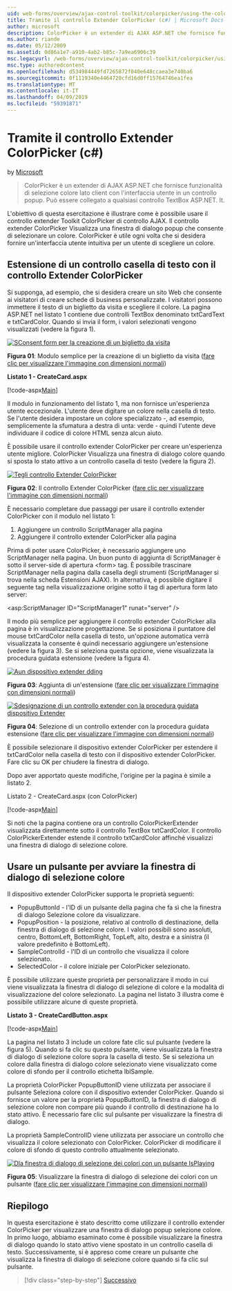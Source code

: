 ```yaml
---
uid: web-forms/overview/ajax-control-toolkit/colorpicker/using-the-colorpicker-control-extender-cs
title: Tramite il controllo Extender ColorPicker (c#) | Microsoft Docs
author: microsoft
description: ColorPicker è un extender di AJAX ASP.NET che fornisce funzionalità di selezione colore lato client con l'interfaccia utente in un controllo popup. Può essere collegato a qualsiasi ASP.NET...
ms.author: riande
ms.date: 05/12/2009
ms.assetid: 0d86a1e7-a910-4ab2-b85c-7a9ea6906c39
msc.legacyurl: /web-forms/overview/ajax-control-toolkit/colorpicker/using-the-colorpicker-control-extender-cs
msc.type: authoredcontent
ms.openlocfilehash: d534984449fd7265872f040e648ccaea3e740ba6
ms.sourcegitcommit: 0f1119340e4464720cfd16d0ff15764746ea1fea
ms.translationtype: MT
ms.contentlocale: it-IT
ms.lasthandoff: 04/09/2019
ms.locfileid: "59391871"
---
```

# <a name="using-the-colorpicker-control-extender-c"></a>Tramite il controllo Extender ColorPicker (c#)

by [Microsoft](https://github.com/microsoft)

> ColorPicker è un extender di AJAX ASP.NET che fornisce funzionalità di selezione colore lato client con l'interfaccia utente in un controllo popup. Può essere collegato a qualsiasi controllo TextBox ASP.NET. It.


L'obiettivo di questa esercitazione è illustrare come è possibile usare il controllo extender Toolkit ColorPicker di controllo AJAX. Il controllo extender ColorPicker Visualizza una finestra di dialogo popup che consente di selezionare un colore. ColorPicker è utile ogni volta che si desidera fornire un'interfaccia utente intuitiva per un utente di scegliere un colore.

## <a name="extending-a-textbox-control-with-the-colorpicker-control-extender"></a>Estensione di un controllo casella di testo con il controllo Extender ColorPicker

Si supponga, ad esempio, che si desidera creare un sito Web che consente ai visitatori di creare schede di business personalizzate. I visitatori possono immettere il testo di un biglietto da visita e scegliere il colore. La pagina ASP.NET nel listato 1 contiene due controlli TextBox denominato txtCardText e txtCardColor. Quando si invia il form, i valori selezionati vengono visualizzati (vedere la figura 1).


[![SConsent form per la creazione di un biglietto da visita](using-the-colorpicker-control-extender-cs/_static/image1.jpg)](using-the-colorpicker-control-extender-cs/_static/image1.png)

**Figura 01**: Modulo semplice per la creazione di un biglietto da visita ([fare clic per visualizzare l'immagine con dimensioni normali](using-the-colorpicker-control-extender-cs/_static/image2.png))


**Listato 1 - CreateCard.aspx**

[!code-aspx[Main](using-the-colorpicker-control-extender-cs/samples/sample1.aspx)]

Il modulo in funzionamento del listato 1, ma non fornisce un'esperienza utente eccezionale. L'utente deve digitare un colore nella casella di testo. Se l'utente desidera impostare un colore specializzato -, ad esempio, semplicemente la sfumatura a destra di unta: verde - quindi l'utente deve individuare il codice di colore HTML senza alcun aiuto.

È possibile usare il controllo extender ColorPicker per creare un'esperienza utente migliore. ColorPicker Visualizza una finestra di dialogo colore quando si sposta lo stato attivo a un controllo casella di testo (vedere la figura 2).


[![Tegli controllo Extender ColorPicker](using-the-colorpicker-control-extender-cs/_static/image2.jpg)](using-the-colorpicker-control-extender-cs/_static/image3.png)

**Figura 02**: Il controllo Extender ColorPicker ([fare clic per visualizzare l'immagine con dimensioni normali](using-the-colorpicker-control-extender-cs/_static/image4.png))


È necessario completare due passaggi per usare il controllo extender ColorPicker con il modulo nel listato 1:

1. Aggiungere un controllo ScriptManager alla pagina
2. Aggiungere il controllo extender ColorPicker alla pagina

Prima di poter usare ColorPicker, è necessario aggiungere uno ScriptManager nella pagina. Un buon punto di aggiunta di ScriptManager è sotto il server-side di apertura &lt;form&gt; tag. È possibile trascinare ScriptManager nella pagina dalla casella degli strumenti (ScriptManager si trova nella scheda Estensioni AJAX). In alternativa, è possibile digitare il seguente tag nella visualizzazione origine sotto il tag di apertura form lato server:

&lt;asp:ScriptManager ID="ScriptManager1" runat="server" /&gt;

Il modo più semplice per aggiungere il controllo extender ColorPicker alla pagina è in visualizzazione progettazione. Se si posiziona il puntatore del mouse txtCardColor nella casella di testo, un'opzione automatica verrà visualizzata la consente è quindi necessario aggiungere un'estensione (vedere la figura 3). Se si seleziona questa opzione, viene visualizzata la procedura guidata estensione (vedere la figura 4).


[![Aun dispositivo extender dding](using-the-colorpicker-control-extender-cs/_static/image3.jpg)](using-the-colorpicker-control-extender-cs/_static/image5.png)

**Figura 03**: Aggiunta di un'estensione ([fare clic per visualizzare l'immagine con dimensioni normali](using-the-colorpicker-control-extender-cs/_static/image6.png))


[![Sdesignazione di un controllo extender con la procedura guidata dispositivo Extender](using-the-colorpicker-control-extender-cs/_static/image4.jpg)](using-the-colorpicker-control-extender-cs/_static/image7.png)

**Figura 04**: Selezione di un controllo extender con la procedura guidata estensione ([fare clic per visualizzare l'immagine con dimensioni normali](using-the-colorpicker-control-extender-cs/_static/image8.png))


È possibile selezionare il dispositivo extender ColorPicker per estendere il txtCardColor nella casella di testo con il dispositivo extender ColorPicker. Fare clic su OK per chiudere la finestra di dialogo.

Dopo aver apportato queste modifiche, l'origine per la pagina è simile a listato 2.

Listato 2 - CreateCard.aspx (con ColorPicker)

[!code-aspx[Main](using-the-colorpicker-control-extender-cs/samples/sample2.aspx)]

Si noti che la pagina contiene ora un controllo ColorPickerExtender visualizzata direttamente sotto il controllo TextBox txtCardColor. Il controllo ColorPickerExtender estende il controllo txtCardColor affinché visualizzi una finestra di dialogo di selezione colore.

## <a name="using-a-button-to-launch-the-color-picker-dialog"></a>Usare un pulsante per avviare la finestra di dialogo di selezione colore

Il dispositivo extender ColorPicker supporta le proprietà seguenti:

- PopupButtonId - l'ID di un pulsante della pagina che fa sì che la finestra di dialogo Selezione colore da visualizzare.
- PopupPosition - la posizione, relativo al controllo di destinazione, della finestra di dialogo di selezione colore. I valori possibili sono assoluti, centro, BottomLeft, BottomRight, TopLeft, alto, destra e a sinistra (il valore predefinito è BottomLeft).
- SampleControlId - l'ID di un controllo che visualizza il colore selezionato.
- SelectedColor - il colore iniziale per ColorPicker selezionato.

È possibile utilizzare queste proprietà per personalizzare il modo in cui viene visualizzata la finestra di dialogo di selezione di colore e la modalità di visualizzazione del colore selezionato. La pagina nel listato 3 illustra come è possibile utilizzare alcune di queste proprietà.

**Listato 3 - CreateCardButton.aspx**

[!code-aspx[Main](using-the-colorpicker-control-extender-cs/samples/sample3.aspx)]

La pagina nel listato 3 include un colore fate clic sul pulsante (vedere la figura 5). Quando si fa clic su questo pulsante, viene visualizzata la finestra di dialogo di selezione colore sopra la casella di testo. Se si seleziona un colore dalla finestra di dialogo colore selezionato viene visualizzato come colore di sfondo per il controllo etichetta lblSample.

La proprietà ColorPicker PopupButtonID viene utilizzata per associare il pulsante Seleziona colore con il dispositivo extender ColorPicker. Quando si fornisce un valore per la proprietà PopupButtonID, la finestra di dialogo di selezione colore non compare più quando il controllo di destinazione ha lo stato attivo. È necessario fare clic sul pulsante per visualizzare la finestra di dialogo.

La proprietà SampleControlID viene utilizzata per associare un controllo che visualizza il colore selezionato con ColorPicker. ColorPicker di modificare il colore di sfondo di questo controllo attualmente selezionato.


[![Dla finestra di dialogo di selezione dei colori con un pulsante IsPlaying](using-the-colorpicker-control-extender-cs/_static/image5.jpg)](using-the-colorpicker-control-extender-cs/_static/image9.png)

**Figura 05**: Visualizzare la finestra di dialogo di selezione dei colori con un pulsante ([fare clic per visualizzare l'immagine con dimensioni normali](using-the-colorpicker-control-extender-cs/_static/image10.png))


## <a name="summary"></a>Riepilogo

In questa esercitazione è stato descritto come utilizzare il controllo extender ColorPicker per visualizzare una finestra di dialogo popup selezione colore. In primo luogo, abbiamo esaminato come è possibile visualizzare la finestra di dialogo quando lo stato attivo viene spostato in un controllo casella di testo. Successivamente, si è appreso come creare un pulsante che visualizza la finestra di dialogo di selezione colore quando si fa clic sul pulsante.

> [!div class="step-by-step"]
> [Successivo](using-the-colorpicker-control-extender-vb.md)

